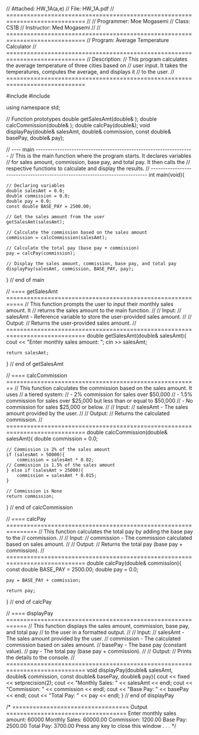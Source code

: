 // Attached: HW_1A(a,e)
// File: HW_1A.pdf
// =============================================================================
//
// Programmer: Moe Mogasemi
// Class: CS1B
// Instructor: Med Mogasemi
//
// =============================================================================
// Program: Average Temperature Calculator
// =============================================================================
// Description:
// This program calculates the average temperature of three cities based on
// user input. It takes the temperatures, computes the average, and displays it
// to the user.
// =============================================================================

#include <iostream>
#include <iomanip>

using namespace std;

// Function prototypes
double getSalesAmt(double& );
double calcCommission(double& );
double calcPay(double&);
void displayPay(double& salesAmt, double& commission, const double& basePay, double& pay);

// ---- main ------------------------------------------------------------------
// This is the main function where the program starts. It declares variables
// for sales amount, commission, base pay, and total pay. It then calls the
// respective functions to calculate and display the results.
// ----------------------------------------------------------------------------
int main(void){
    
    // Declaring variables
    double salesAmt = 0.0;
    double commission = 0.0;
    double pay = 0.0;
    const double BASE_PAY = 2500.00;

    // Get the sales amount from the user
    getSalesAmt(salesAmt);

    // Calculate the commission based on the sales amount
    commission = calcCommission(salesAmt);

    // Calculate the total pay (base pay + commission)
    pay = calcPay(commission);

    // Display the sales amount, commission, base pay, and total pay
    displayPay(salesAmt, commission, BASE_PAY, pay);
    
} // end of main

// ==== getSalesAmt ===========================================================
// This function prompts the user to input their monthly sales amount. It
// returns the sales amount to the main function.
// 
// Input:
// salesAmt - Reference variable to store the user-provided sales amount.
// 
// Output:
// Returns the user-provided sales amount.
// =============================================================================
double getSalesAmt(double& salesAmt){
    cout << "Enter monthly sales amount: ";
    cin >> salesAmt;

    return salesAmt;
} // end of getSalesAmt

// ==== calcCommission ========================================================
// This function calculates the commission based on the sales amount. It uses
// a tiered system:
// - 2% commission for sales over $50,000
// - 1.5% commission for sales over $25,000 but less than or equal to $50,000
// - No commission for sales $25,000 or below.
// 
// Input:
// salesAmt - The sales amount provided by the user.
// 
// Output:
// Returns the calculated commission.
// =============================================================================
double calcCommission(double& salesAmt){
    double commission = 0.0;
    
    // Commission is 2% of the sales amount
    if (salesAmt > 50000){
        commission = salesAmt * 0.02;
    // Commission is 1.5% of the sales amount 
    } else if (salesAmt > 25000){
        commission = salesAmt * 0.015;
    } 

    // Commission is None
    return commission;
} // end of calcCommission

// ==== calcPay ===============================================================
// This function calculates the total pay by adding the base pay to the
// commission.
// 
// Input:
// commission - The commission calculated based on sales amount.
// 
// Output:
// Returns the total pay (base pay + commission).
// =============================================================================
double calcPay(double& commission){
    const double BASE_PAY = 2500.00;
    double pay = 0.0;

    pay = BASE_PAY + commission;

    return pay;
} // end of calcPay

// ==== displayPay ============================================================
// This function displays the sales amount, commission, base pay, and total pay
// to the user in a formatted output.
// 
// Input:
// salesAmt - The sales amount provided by the user.
// commission - The calculated commission based on sales amount.
// basePay - The base pay (constant value).
// pay - The total pay (base pay + commission).
// 
// Output:
// Prints the details to the console.
// =============================================================================
void displayPay(double& salesAmt, double& commission, const double& basePay, double& pay){
    cout << fixed << setprecision(2);
    cout << "Monthly Sales: " << salesAmt << endl;
    cout << "Commission: " << commission << endl;
    cout << "Base Pay: " << basePay << endl;
    cout << "Total Pay: " << pay << endl;
} // end of displayPay

/* ================================== Output ===================================
Enter monthly sales amount: 60000
Monthly Sales: 60000.00
Commission: 1200.00
Base Pay: 2500.00
Total Pay: 3700.00
Press any key to close this window . . .
*/
